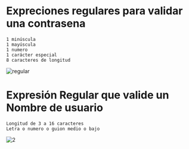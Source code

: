 # Expreciones regulares para validar una contrasena 

~~~
1 minúscula
1 mayúscula
1 numero
1 carácter especial
8 caracteres de longitud
~~~
![regular](https://github.com/MaRqKiTe/repe/assets/160663852/ab2f468b-c9c4-4f0c-841c-e19f86f0f242)


# Expresión Regular que valide un Nombre de usuario
~~~
Longitud de 3 a 16 caracteres
Letra o numero o guion medio o bajo
~~~

![2](https://github.com/MaRqKiTe/repe/assets/160663852/556f0581-f189-4db8-9016-4a35cd999982)

